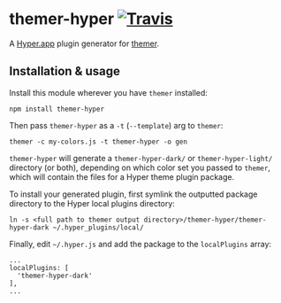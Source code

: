 # themer-hyper [![Travis](https://img.shields.io/travis/mjswensen/themer-hyper.svg)](https://travis-ci.org/mjswensen/themer-hyper)

A [Hyper.app](https://hyper.is/) plugin generator for [themer](https://github.com/mjswensen/themer).

## Installation & usage

Install this module wherever you have `themer` installed:

    npm install themer-hyper

Then pass `themer-hyper` as a `-t` (`--template`) arg to `themer`:

    themer -c my-colors.js -t themer-hyper -o gen

`themer-hyper` will generate a `themer-hyper-dark/` or `themer-hyper-light/` directory (or both), depending on which color set you passed to `themer`, which will contain the files for a Hyper theme plugin package.

To install your generated plugin, first symlink the outputted package directory to the Hyper local plugins directory:

    ln -s <full path to themer output directory>/themer-hyper/themer-hyper-dark ~/.hyper_plugins/local/

Finally, edit `~/.hyper.js` and add the package to the `localPlugins` array:

    ...
    localPlugins: [
      'themer-hyper-dark'
    ],
    ...
